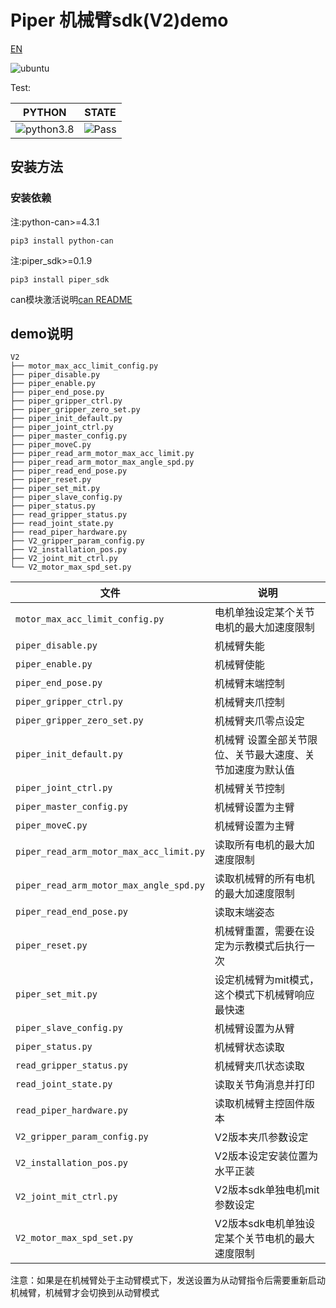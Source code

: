 # Piper 机械臂sdk(V2)demo

[EN](README(EN).MD)

![ubuntu](https://img.shields.io/badge/Ubuntu-20.04-orange.svg)

Test:

|PYTHON |STATE|
|---|---|
|![python3.8](https://img.shields.io/badge/Python-3.8-blue.svg)|![Pass](https://img.shields.io/badge/Pass-blue.svg)|

## 安装方法

### 安装依赖

注:python-can>=4.3.1

```shell
pip3 install python-can
```

注:piper_sdk>=0.1.9

```shell
pip3 install piper_sdk
```

can模块激活说明[can README](./can_config.MD)

## demo说明

```shell
V2
├── motor_max_acc_limit_config.py
├── piper_disable.py
├── piper_enable.py
├── piper_end_pose.py
├── piper_gripper_ctrl.py
├── piper_gripper_zero_set.py
├── piper_init_default.py
├── piper_joint_ctrl.py
├── piper_master_config.py
├── piper_moveC.py
├── piper_read_arm_motor_max_acc_limit.py
├── piper_read_arm_motor_max_angle_spd.py
├── piper_read_end_pose.py
├── piper_reset.py
├── piper_set_mit.py
├── piper_slave_config.py
├── piper_status.py
├── read_gripper_status.py
├── read_joint_state.py
├── read_piper_hardware.py
├── V2_gripper_param_config.py
├── V2_installation_pos.py
├── V2_joint_mit_ctrl.py
└── V2_motor_max_spd_set.py
```

|文件 |说明|
|---|---|
|`motor_max_acc_limit_config.py`|电机单独设定某个关节电机的最大加速度限制|
|`piper_disable.py`|机械臂失能|
|`piper_enable.py`|机械臂使能|
|`piper_end_pose.py`|机械臂末端控制|
|`piper_gripper_ctrl.py`|机械臂夹爪控制|
|`piper_gripper_zero_set.py`|机械臂夹爪零点设定|
|`piper_init_default.py`|机械臂 设置全部关节限位、关节最大速度、关节加速度为默认值|
|`piper_joint_ctrl.py`|机械臂关节控制|
|`piper_master_config.py`|机械臂设置为主臂|
|`piper_moveC.py`|机械臂设置为主臂|
|`piper_read_arm_motor_max_acc_limit.py`|读取所有电机的最大加速度限制|
|`piper_read_arm_motor_max_angle_spd.py`|读取机械臂的所有电机的最大加速度限制|
|`piper_read_end_pose.py`|读取末端姿态|
|`piper_reset.py`|机械臂重置，需要在设定为示教模式后执行一次|
|`piper_set_mit.py`|设定机械臂为mit模式，这个模式下机械臂响应最快速|
|`piper_slave_config.py`|机械臂设置为从臂|
|`piper_status.py`|机械臂状态读取|
|`read_gripper_status.py`|机械臂夹爪状态读取|
|`read_joint_state.py`|读取关节角消息并打印|
|`read_piper_hardware.py`|读取机械臂主控固件版本|
|`V2_gripper_param_config.py`|V2版本夹爪参数设定|
|`V2_installation_pos.py`|V2版本设定安装位置为水平正装|
|`V2_joint_mit_ctrl.py`|V2版本sdk单独电机mit参数设定|
|`V2_motor_max_spd_set.py`|V2版本sdk电机单独设定某个关节电机的最大速度限制|

注意：如果是在机械臂处于主动臂模式下，发送设置为从动臂指令后需要重新启动机械臂，机械臂才会切换到从动臂模式
